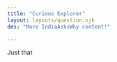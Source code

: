 ```yaml
---
title: "Curious Explorer"
layout: layouts/question.njk
des: "More IndiaAsksWhy content!"

---
```


Just that